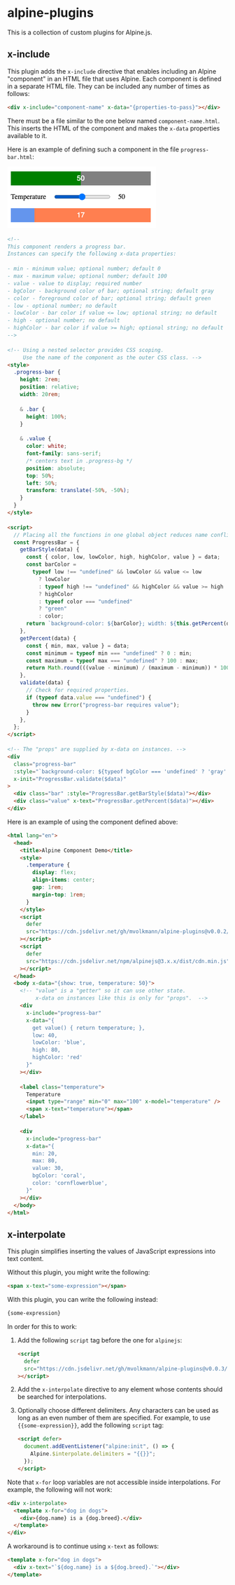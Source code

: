 # alpine-plugins

This is a collection of custom plugins for Alpine.js.

## x-include

This plugin adds the `x-include` directive that enables
including an Alpine "component" in an HTML file that uses Alpine.
Each component is defined in a separate HTML file.
They can be included any number of times as follows:

```html
<div x-include="component-name" x-data="{properties-to-pass}"></div>
```

There must be a file similar to the one below named `component-name.html`.
This inserts the HTML of the component and
makes the `x-data` properties available to it.

Here is an example of defining such a component
in the file `progress-bar.html`:

![x-include demo](/alpine-x-include.png)

```html
<!--
This component renders a progress bar.
Instances can specify the following x-data properties:

- min - minimum value; optional number; default 0
- max - maximum value; optional number; default 100
- value - value to display; required number
- bgColor - background color of bar; optional string; default gray
- color - foreground color of bar; optional string; default green
- low - optional number; no default
- lowColor - bar color if value <= low; optional string; no default
- high - optional number; no default
- highColor - bar color if value >= high; optional string; no default
-->

<!-- Using a nested selector provides CSS scoping.
     Use the name of the component as the outer CSS class. -->
<style>
  .progress-bar {
    height: 2rem;
    position: relative;
    width: 20rem;

    & .bar {
      height: 100%;
    }

    & .value {
      color: white;
      font-family: sans-serif;
      /* centers text in .progress-bg */
      position: absolute;
      top: 50%;
      left: 50%;
      transform: translate(-50%, -50%);
    }
  }
</style>

<script>
  // Placing all the functions in one global object reduces name conflicts.
  const ProgressBar = {
    getBarStyle(data) {
      const { color, low, lowColor, high, highColor, value } = data;
      const barColor =
        typeof low !== "undefined" && lowColor && value <= low
          ? lowColor
          : typeof high !== "undefined" && highColor && value >= high
          ? highColor
          : typeof color === "undefined"
          ? "green"
          : color;
      return `background-color: ${barColor}; width: ${this.getPercent(data)}%`;
    },
    getPercent(data) {
      const { min, max, value } = data;
      const minimum = typeof min === "undefined" ? 0 : min;
      const maximum = typeof max === "undefined" ? 100 : max;
      return Math.round(((value - minimum) / (maximum - minimum)) * 100);
    },
    validate(data) {
      // Check for required properties.
      if (typeof data.value === "undefined") {
        throw new Error("progress-bar requires value");
      }
    },
  };
</script>

<!-- The "props" are supplied by x-data on instances. -->
<div
  class="progress-bar"
  :style="`background-color: ${typeof bgColor === 'undefined' ? 'gray' : bgColor}`"
  x-init="ProgressBar.validate($data)"
>
  <div class="bar" :style="ProgressBar.getBarStyle($data)"></div>
  <div class="value" x-text="ProgressBar.getPercent($data)"></div>
</div>
```

Here is an example of using the component defined above:

```html
<html lang="en">
  <head>
    <title>Alpine Component Demo</title>
    <style>
      .temperature {
        display: flex;
        align-items: center;
        gap: 1rem;
        margin-top: 1rem;
      }
    </style>
    <script
      defer
      src="https://cdn.jsdelivr.net/gh/mvolkmann/alpine-plugins@v0.0.2/include.js"
    ></script>
    <script
      defer
      src="https://cdn.jsdelivr.net/npm/alpinejs@3.x.x/dist/cdn.min.js"
    ></script>
  </head>
  <body x-data="{show: true, temperature: 50}">
    <!-- "value" is a "getter" so it can use other state.
         x-data on instances like this is only for "props".  -->
    <div
      x-include="progress-bar"
      x-data="{
        get value() { return temperature; },
        low: 40,
        lowColor: 'blue',
        high: 80,
        highColor: 'red'
      }"
    ></div>

    <label class="temperature">
      Temperature
      <input type="range" min="0" max="100" x-model="temperature" />
      <span x-text="temperature"></span>
    </label>

    <div
      x-include="progress-bar"
      x-data="{
        min: 20,
        max: 80,
        value: 30,
        bgColor: 'coral',
        color: 'cornflowerblue',
      }"
    ></div>
  </body>
</html>
```

## x-interpolate

This plugin simplifies inserting the values of JavaScript expressions into text content.

Without this plugin, you might write the following:

```html
<span x-text="some-expression"></span>
```

With this plugin, you can write the following instead:

```html
{some-expression}
```

In order for this to work:

1. Add the following `script` tag before the one for `alpinejs`:

   ```html
   <script
     defer
     src="https://cdn.jsdelivr.net/gh/mvolkmann/alpine-plugins@v0.0.3/interpolate.js"
   ></script>
   ```

1. Add the `x-interpolate` directive to any element
   whose contents should be searched for interpolations.

1. Optionally choose different delimiters.
   Any characters can be used as long as
   an even number of them are specified.
   For example, to use `{{some-expression}}`,
   add the following `script` tag:

   ```html
   <script defer>
     document.addEventListener("alpine:init", () => {
       Alpine.$interpolate.delimiters = "{{}}";
     });
   </script>
   ```

Note that `x-for` loop variables are not accessible inside interpolations.
For example, the following will not work:

```html
<div x-interpolate>
  <template x-for="dog in dogs">
    <div>{dog.name} is a {dog.breed}.</div>
  </template>
</div>
```

A workaround is to continue using `x-text` as follows:

```html
<template x-for="dog in dogs">
  <div x-text="`${dog.name} is a ${dog.breed}.`"></div>
</template>
```
